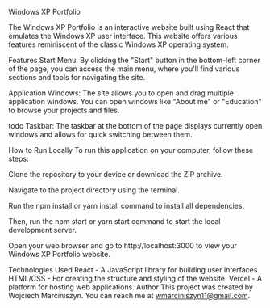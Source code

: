 Windows XP Portfolio
 
The Windows XP Portfolio is an interactive website built using React that emulates the Windows XP user interface. This website offers various features reminiscent of the classic Windows XP operating system.

Features
Start Menu: By clicking the "Start" button in the bottom-left corner of the page, you can access the main menu, where you'll find various sections and tools for navigating the site.

Application Windows: The site allows you to open and drag multiple application windows. You can open windows like "About me" or "Education" to browse your projects and files.

todo Taskbar: The taskbar at the bottom of the page displays currently open windows and allows for quick switching between them.

How to Run Locally
To run this application on your computer, follow these steps:

Clone the repository to your device or download the ZIP archive.

Navigate to the project directory using the terminal.

Run the npm install or yarn install command to install all dependencies.

Then, run the npm start or yarn start command to start the local development server.

Open your web browser and go to http://localhost:3000 to view your Windows XP Portfolio website.

Technologies Used
React - A JavaScript library for building user interfaces.
HTML/CSS - For creating the structure and styling of the website.
Vercel - A platform for hosting web applications.
Author
This project was created by Wojciech Marciniszyn. You can reach me at wmarciniszyn11@gmail.com.
